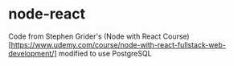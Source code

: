 # node-react

Code from Stephen Grider's (Node with React Course)[https://www.udemy.com/course/node-with-react-fullstack-web-development/] modified to use PostgreSQL
